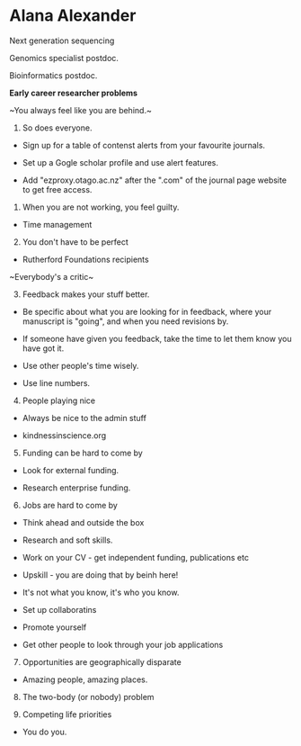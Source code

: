 # Alana Alexander

Next generation sequencing

Genomics specialist postdoc.

Bioinformatics postdoc.

**Early career researcher problems**

~You always feel like you are behind.~

1. So does everyone.

  * Sign up for a table of contenst alerts from your favourite journals.

  * Set up a Gogle scholar profile and use alert features.

  * Add "ezproxy.otago.ac.nz" after the ".com" of the journal page website to get free access.

1. When you are not working, you feel guilty.

* Time management

2. You don't have to be perfect

  * Rutherford Foundations recipients
  
~Everybody's a critic~

3. Feedback makes your stuff better.

  * Be specific about what you are looking for in feedback, where your manuscript is "going", and when you need revisions by.

  * If someone have given you feedback, take the time to let them know you have got it.

  * Use other people's time wisely.

  * Use line numbers.

4. People playing nice

  * Always be nice to the admin stuff
  
  * kindnessinscience.org
  
5. Funding can be hard to come by

  * Look for external funding.
  
  * Research enterprise funding.
  
6. Jobs are hard to come by

  * Think ahead and outside the box
  
  * Research and soft skills.
  
  * Work on your CV - get independent funding, publications etc
  
  * Upskill - you are doing that by beinh here!
  
  * It's not what you know, it's who you know.
  
  * Set up collaboratins
  
  * Promote yourself
  
  * Get other people to look through your job applications
  
7. Opportunities are geographically disparate

* Amazing people, amazing places.

8. The two-body (or nobody) problem

9. Competing life priorities

* You do you.

